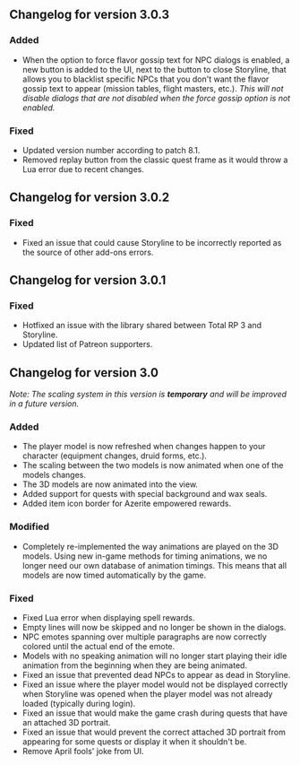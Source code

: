 ## Changelog for version 3.0.3

### Added

- When the option to force flavor gossip text for NPC dialogs is enabled, a new button is added to the UI, next to the button to close Storyline, that allows you to blacklist specific NPCs that you don't want the flavor gossip text to appear (mission tables, flight masters, etc.). _This will not disable dialogs that are not disabled when the force gossip option is not enabled._

### Fixed

- Updated version number according to patch 8.1.
- Removed replay button from the classic quest frame as it would throw a Lua error due to recent changes.

## Changelog for version 3.0.2

### Fixed

- Fixed an issue that could cause Storyline to be incorrectly reported as the source of other add-ons errors.

## Changelog for version 3.0.1

### Fixed

- Hotfixed an issue with the library shared between Total RP 3 and Storyline.
- Updated list of Patreon supporters.

## Changelog for version 3.0

_Note: The scaling system in this version is **temporary** and will be improved in a future version._

### Added

- The player model is now refreshed when changes happen to your character (equipment changes, druid forms, etc.).
- The scaling between the two models is now animated when one of the models changes.
- The 3D models are now animated into the view.
- Added support for quests with special background and wax seals.
- Added item icon border for Azerite empowered rewards.

### Modified

- Completely re-implemented the way animations are played on the 3D models. Using new in-game methods for timing animations, we no longer need our own database of animation timings. This means that all models are now timed automatically by the game.

### Fixed

- Fixed Lua error when displaying spell rewards.
- Empty lines will now be skipped and no longer be shown in the dialogs.
- NPC emotes spanning over multiple paragraphs are now correctly colored until the actual end of the emote.
- Models with no speaking animation will no longer start playing their idle animation from the beginning when they are being animated.
- Fixed an issue that prevented dead NPCs to appear as dead in Storyline.
- Fixed an issue where the player model would not be displayed correctly when Storyline was opened when the player model was not already loaded (typically during login).
- Fixed an issue that would make the game crash during quests that have an attached 3D portrait.
- Fixed an issue that would prevent the correct attached 3D portrait from appearing for some quests or display it when it shouldn't be.
- Remove April fools' joke from UI.
